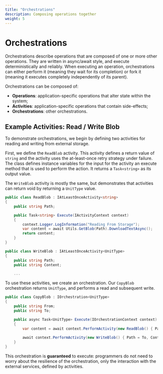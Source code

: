 ```yaml
---
title: "Orchestrations"
description: Composing operations together
weight: 5
---
```


# Orchestrations

Orchestrations describe operations that are composed of one or more other operations. They are written in async/await style, and execute deterministically and reliably. When executing an operation, orchestrations can either perform it (meaning they wait for its completion) or fork it (meaning it executes completely independently of its parent).

Orchestrations can be composed of:

* **Operations**: application-specific operations that alter state within the system;
* **Activities**: application-specific operations that contain side-effects;
* **Orchestrations**: other orchestrations.

## Example Activities: Read / Write Blob

To demonstrate orchestrations, we begin by defining two activities for reading and writing from external storage.

First, we define the ```ReadBlob``` activity.  This activity defines a return value of ```string``` and the activity uses the at-least-once retry strategy under failure.  The class defines instance variables for the input for the activity an execute method that is used to perform the action.  It returns a ```Task<string>``` as its output value.

The ```WriteBlob``` activity is mostly the same, but demonstrates that activities can return void by returning a ```UnitType``` value.

```c#
public class ReadBlob : IAtLeastOnceActivity<string>
{
    public string Path;

    public Task<string> Execute(IActivityContext context)
    {
        context.Logger.LogInformation("Reading From Storage");
        var content = await Utils.GetBlob(Path).DownloadTextAsync();
        return content;
    }
}

public class WriteBlob : IAtLeastOnceActivity<UnitType>
{
    public string Path;
    public string Content;

    ...
```

To use these activities, we create an orchestration.  Our ```CopyBlob``` orchestration returns ```UnitType```, and performs a read and subsequent write.

```c#
public class CopyBlob : IOrchestration<UnitType>
{
    public string From;
    public string To;

    public async Task<UnitType> Execute(IOrchestrationContext context)
    {
        var content = await context.PerformActivity(new ReadBlob() { Path = From });
            
        await context.PerformActivity(new WriteBlob() { Path = To, Content = content});
    }
}
```

This orchestration is **guaranteed** to execute: programmers do not need to worry about the resilience of the orchestration, only the interaction with the external services, defined by activities.